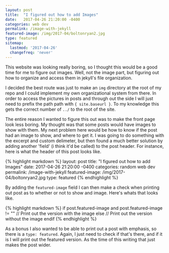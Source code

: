 ```yaml
---
layout: post
title:  "I figured out how to add Images"
date:   2017-04-26 21:20:00 -0400
categories: web dev
permalink: /image-with-jekyll
featured-image: /img/2017-04/boltonryan2.jpg
type: featured
sitemap:
  lastmod: '2017-04-26'
  changefreq: 'never'
---
```


This website was looking really boring, so I thought this would be a good time
for me to figure out images. Well, not the image part, but figuring out how to organize and
access them in jekyll's file organization.

I decided the best route was just to make an `img` directory at the root of my
repo and I could implement my own organizational system from there. In order to
access the pictures in posts and through out the side I will just need to prefix
the path path with `{ site.baseurl }`. To my knowledge this gets the correct number
of `../` to the root of the site.

The entire reason I wanted to figure this out was to make the front page look less
boring. My thought was that some posts would have images to show with them. My next
problem here would be how to know if the post had an image to show, and where to
get it. I was going to do something with the excerpt and custom delimeter, but then
found a much better solution by adding another 'field' (i think it'd be called) to
the post header. For instance, here is what the header of this post looks like.

{% highlight markdown %}
layout: post
title:  "I figured out how to add Images"
date:   2017-04-26 21:20:00 -0400
categories: random web dev
permalink: /image-with-jekyll
featured-image: /img/2017-04/boltonryan2.jpg
type: featured
{% endhighlight %}

By adding the `featured-image` field I can then make a check when printing out post
as to whether or not to show and image. Here's whats that looks like.

{% highlight markdown %}
if post.featured-image and post.featured-image != ""
  // Print out the version with the image
else
  // Print out the version without the image
endif
{% endhighlight %}

As a bonus I also wanted to be able to print out a post with emphasis, so there is
a `type: featured`. Again, I just need to check if that's there, and if it is
I will print out the featured version. As the time of this writing that just makes
the post wider.
